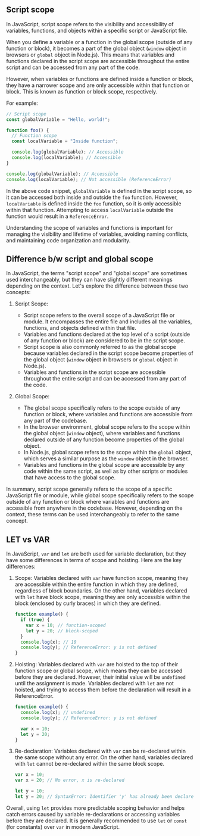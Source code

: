 ## Script scope
In JavaScript, script scope refers to the visibility and accessibility of variables, functions, and objects within a specific script or JavaScript file.

When you define a variable or a function in the global scope (outside of any function or block), it becomes a part of the global object (`window` object in browsers or `global` object in Node.js). This means that variables and functions declared in the script scope are accessible throughout the entire script and can be accessed from any part of the code.

However, when variables or functions are defined inside a function or block, they have a narrower scope and are only accessible within that function or block. This is known as function or block scope, respectively.

For example:

```javascript
// Script scope
const globalVariable = "Hello, world!";

function foo() {
  // Function scope
  const localVariable = "Inside function";

  console.log(globalVariable); // Accessible
  console.log(localVariable); // Accessible
}

console.log(globalVariable); // Accessible
console.log(localVariable); // Not accessible (ReferenceError)
```

In the above code snippet, `globalVariable` is defined in the script scope, so it can be accessed both inside and outside the `foo` function. However, `localVariable` is defined inside the `foo` function, so it is only accessible within that function. Attempting to access `localVariable` outside the function would result in a `ReferenceError`.

Understanding the scope of variables and functions is important for managing the visibility and lifetime of variables, avoiding naming conflicts, and maintaining code organization and modularity.


## Difference b/w script and global scope
In JavaScript, the terms "script scope" and "global scope" are sometimes used interchangeably, but they can have slightly different meanings depending on the context. Let's explore the difference between these two concepts:

1. Script Scope:
   - Script scope refers to the overall scope of a JavaScript file or module. It encompasses the entire file and includes all the variables, functions, and objects defined within that file.
   - Variables and functions declared at the top level of a script (outside of any function or block) are considered to be in the script scope.
   - Script scope is also commonly referred to as the global scope because variables declared in the script scope become properties of the global object (`window` object in browsers or `global` object in Node.js).
   - Variables and functions in the script scope are accessible throughout the entire script and can be accessed from any part of the code.

2. Global Scope:
   - The global scope specifically refers to the scope outside of any function or block, where variables and functions are accessible from any part of the codebase.
   - In the browser environment, global scope refers to the scope within the global object (`window` object), where variables and functions declared outside of any function become properties of the global object.
   - In Node.js, global scope refers to the scope within the `global` object, which serves a similar purpose as the `window` object in the browser.
   - Variables and functions in the global scope are accessible by any code within the same script, as well as by other scripts or modules that have access to the global scope.

In summary, script scope generally refers to the scope of a specific JavaScript file or module, while global scope specifically refers to the scope outside of any function or block where variables and functions are accessible from anywhere in the codebase. However, depending on the context, these terms can be used interchangeably to refer to the same concept.

## LET vs VAR
In JavaScript, `var` and `let` are both used for variable declaration, but they have some differences in terms of scope and hoisting. Here are the key differences:

1. Scope: Variables declared with `var` have function scope, meaning they are accessible within the entire function in which they are defined, regardless of block boundaries. On the other hand, variables declared with `let` have block scope, meaning they are only accessible within the block (enclosed by curly braces) in which they are defined.

   ```javascript
   function example() {
     if (true) {
       var x = 10; // function-scoped
       let y = 20; // block-scoped
     }
     console.log(x); // 10
     console.log(y); // ReferenceError: y is not defined
   }
   ```

2. Hoisting: Variables declared with `var` are hoisted to the top of their function scope or global scope, which means they can be accessed before they are declared. However, their initial value will be `undefined` until the assignment is made. Variables declared with `let` are not hoisted, and trying to access them before the declaration will result in a ReferenceError.

   ```javascript
   function example() {
     console.log(x); // undefined
     console.log(y); // ReferenceError: y is not defined

     var x = 10;
     let y = 20;
   }
   ```

3. Re-declaration: Variables declared with `var` can be re-declared within the same scope without any error. On the other hand, variables declared with `let` cannot be re-declared within the same block scope.

   ```javascript
   var x = 10;
   var x = 20; // No error, x is re-declared

   let y = 10;
   let y = 20; // SyntaxError: Identifier 'y' has already been declared
   ```

Overall, using `let` provides more predictable scoping behavior and helps catch errors caused by variable re-declarations or accessing variables before they are declared. It is generally recommended to use `let` or `const` (for constants) over `var` in modern JavaScript.